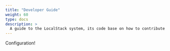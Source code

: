 ```yaml
---
title: "Developer Guide"
weight: 60
type: docs
description: >
  A guide to the LocalStack system, its code base on how to contribute to the project.
---
```


Configuration!
